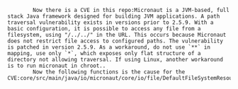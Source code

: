 
            Now there is a CVE in this repo:Micronaut is a JVM-based, full stack Java framework designed for building JVM applications. A path traversal vulnerability exists in versions prior to 2.5.9. With a basic configuration, it is possible to access any file from a filesystem, using "/../../" in the URL. This occurs because Micronaut does not restrict file access to configured paths. The vulnerability is patched in version 2.5.9. As a workaround, do not use `**` in mapping, use only `*`, which exposes only flat structure of a directory not allowing traversal. If using Linux, another workaround is to run micronaut in chroot..
            Now the following functions is the cause for the CVE:core/src/main/java/io/micronaut/core/io/file/DefaultFileSystemResourceLoader.java:DefaultFileSystemResourceLoader::DefaultFileSystemResourceLoader();core/src/main/java/io/micronaut/core/io/file/DefaultFileSystemResourceLoader.java:DefaultFileSystemResourceLoader::DefaultFileSystemResourceLoader();core/src/main/java/io/micronaut/core/io/file/DefaultFileSystemResourceLoader.java:DefaultFileSystemResourceLoader::DefaultFileSystemResourceLoader();core/src/main/java/io/micronaut/core/io/file/DefaultFileSystemResourceLoader.java:DefaultFileSystemResourceLoader::DefaultFileSystemResourceLoader();core/src/main/java/io/micronaut/core/io/file/DefaultFileSystemResourceLoader.java:DefaultFileSystemResourceLoader::DefaultFileSystemResourceLoader();core/src/main/java/io/micronaut/core/io/file/DefaultFileSystemResourceLoader.java:DefaultFileSystemResourceLoader::DefaultFileSystemResourceLoader();core/src/main/java/io/micronaut/core/io/file/DefaultFileSystemResourceLoader.java:DefaultFileSystemResourceLoader::DefaultFileSystemResourceLoader();core/src/main/java/io/micronaut/core/io/file/DefaultFileSystemResourceLoader.java:DefaultFileSystemResourceLoader::DefaultFileSystemResourceLoader();core/src/main/java/io/micronaut/core/io/file/DefaultFileSystemResourceLoader.java:DefaultFileSystemResourceLoader::getFilePath();core/src/main/java/io/micronaut/core/io/file/DefaultFileSystemResourceLoader.java:DefaultFileSystemResourceLoader::getFilePath();core/src/main/java/io/micronaut/core/io/file/DefaultFileSystemResourceLoader.java:DefaultFileSystemResourceLoader::getResource();core/src/main/java/io/micronaut/core/io/file/DefaultFileSystemResourceLoader.java:DefaultFileSystemResourceLoader::getResource();core/src/main/java/io/micronaut/core/io/file/DefaultFileSystemResourceLoader.java:DefaultFileSystemResourceLoader::getResourceAsStream();core/src/main/java/io/micronaut/core/io/file/DefaultFileSystemResourceLoader.java:DefaultFileSystemResourceLoader::getResourceAsStream();core/src/main/java/io/micronaut/core/io/file/DefaultFileSystemResourceLoader.java:DefaultFileSystemResourceLoader::isResolvableFile();core/src/main/java/io/micronaut/core/io/file/DefaultFileSystemResourceLoader.java:DefaultFileSystemResourceLoader::startsWithBase();inject/src/main/java/io/micronaut/context/env/DefaultEnvironment.java:DefaultEnvironment::readPropertiesFromLoader();inject/src/main/java/io/micronaut/context/env/DefaultEnvironment.java:DefaultEnvironment::readPropertiesFromLoader();inject/src/main/java/io/micronaut/context/env/DefaultEnvironment.java:DefaultEnvironment::readPropertySourceListFromFiles();inject/src/main/java/io/micronaut/context/env/DefaultEnvironment.java:DefaultEnvironment::readPropertySourceListFromFiles();core/src/main/java/io/micronaut/core/io/scan/DefaultClassPathResourceLoader.java:DefaultClassPathResourceLoader::DefaultClassPathResourceLoader();core/src/main/java/io/micronaut/core/io/scan/DefaultClassPathResourceLoader.java:DefaultClassPathResourceLoader::getResource();core/src/main/java/io/micronaut/core/io/scan/DefaultClassPathResourceLoader.java:DefaultClassPathResourceLoader::getResource();core/src/main/java/io/micronaut/core/io/scan/DefaultClassPathResourceLoader.java:DefaultClassPathResourceLoader::getResourceAsStream();core/src/main/java/io/micronaut/core/io/scan/DefaultClassPathResourceLoader.java:DefaultClassPathResourceLoader::getResourceAsStream();core/src/main/java/io/micronaut/core/io/scan/DefaultClassPathResourceLoader.java:DefaultClassPathResourceLoader::getResources();core/src/main/java/io/micronaut/core/io/scan/DefaultClassPathResourceLoader.java:DefaultClassPathResourceLoader::getResources();core/src/main/java/io/micronaut/core/io/scan/DefaultClassPathResourceLoader.java:DefaultClassPathResourceLoader::startsWithBase();
            